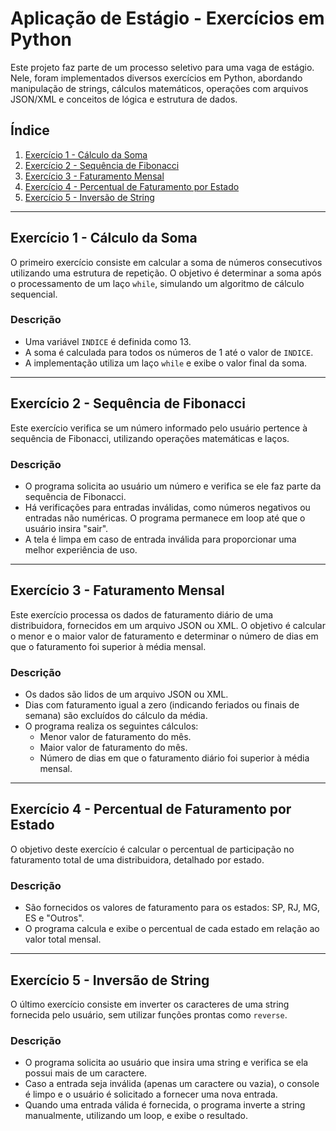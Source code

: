 # Aplicação de Estágio - Exercícios em Python

Este projeto faz parte de um processo seletivo para uma vaga de estágio. Nele, foram implementados diversos exercícios em Python, abordando manipulação de strings, cálculos matemáticos, operações com arquivos JSON/XML e conceitos de lógica e estrutura de dados.

## Índice
1. [Exercício 1 - Cálculo da Soma](#exercício-1---cálculo-da-soma)
2. [Exercício 2 - Sequência de Fibonacci](#exercício-2---sequência-de-fibonacci)
3. [Exercício 3 - Faturamento Mensal](#exercício-3---faturamento-mensal)
4. [Exercício 4 - Percentual de Faturamento por Estado](#exercício-4---percentual-de-faturamento-por-estado)
5. [Exercício 5 - Inversão de String](#exercício-5---inversão-de-string)

---

## Exercício 1 - Cálculo da Soma
O primeiro exercício consiste em calcular a soma de números consecutivos utilizando uma estrutura de repetição. O objetivo é determinar a soma após o processamento de um laço `while`, simulando um algoritmo de cálculo sequencial.

### Descrição
- Uma variável `INDICE` é definida como 13.
- A soma é calculada para todos os números de 1 até o valor de `INDICE`.
- A implementação utiliza um laço `while` e exibe o valor final da soma.

---

## Exercício 2 - Sequência de Fibonacci
Este exercício verifica se um número informado pelo usuário pertence à sequência de Fibonacci, utilizando operações matemáticas e laços.

### Descrição
- O programa solicita ao usuário um número e verifica se ele faz parte da sequência de Fibonacci.
- Há verificações para entradas inválidas, como números negativos ou entradas não numéricas. O programa permanece em loop até que o usuário insira "sair".
- A tela é limpa em caso de entrada inválida para proporcionar uma melhor experiência de uso.

---

## Exercício 3 - Faturamento Mensal
Este exercício processa os dados de faturamento diário de uma distribuidora, fornecidos em um arquivo JSON ou XML. O objetivo é calcular o menor e o maior valor de faturamento e determinar o número de dias em que o faturamento foi superior à média mensal.

### Descrição
- Os dados são lidos de um arquivo JSON ou XML.
- Dias com faturamento igual a zero (indicando feriados ou finais de semana) são excluídos do cálculo da média.
- O programa realiza os seguintes cálculos:
  - Menor valor de faturamento do mês.
  - Maior valor de faturamento do mês.
  - Número de dias em que o faturamento diário foi superior à média mensal.

---

## Exercício 4 - Percentual de Faturamento por Estado
O objetivo deste exercício é calcular o percentual de participação no faturamento total de uma distribuidora, detalhado por estado.

### Descrição
- São fornecidos os valores de faturamento para os estados: SP, RJ, MG, ES e "Outros".
- O programa calcula e exibe o percentual de cada estado em relação ao valor total mensal.

---

## Exercício 5 - Inversão de String
O último exercício consiste em inverter os caracteres de uma string fornecida pelo usuário, sem utilizar funções prontas como `reverse`.

### Descrição
- O programa solicita ao usuário que insira uma string e verifica se ela possui mais de um caractere.
- Caso a entrada seja inválida (apenas um caractere ou vazia), o console é limpo e o usuário é solicitado a fornecer uma nova entrada.
- Quando uma entrada válida é fornecida, o programa inverte a string manualmente, utilizando um loop, e exibe o resultado.
